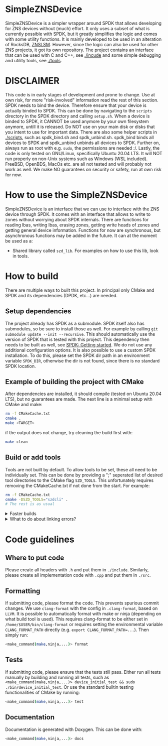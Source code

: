# SimpleZNSDevice
SimpleZNSDevice is a simpler wrapper around SPDK that allows developing for ZNS devices without (much) effort.
It only uses a subset of what is currently possible with SPDK, but it greatly simplifies the logic and comes with some utility functions. It is mainly developed to be used in an alteration of RocksDB, [ZNSLSM](https://github.com/Krien/znslsm). However, since the logic can also be used for other ZNS projects, it got its own repository. The project contains an interface that can be used with C and C++, see [./incude](./include) and some simple debugging and utility tools, see [./tools](tools).

# DISCLAIMER
This code is in early stages of development and prone to change. Use at own risk, for more "risk-involved" information read the rest of this section.
SPDK needs to bind the device. Therefore ensure that your device is actually binded to SPDK. This can be done by navigating to the `scripts` directory in the SPDK directory and calling `setup.sh`. When a device is binded to SPDK, it CANNOT be used anymore by your own filesystem anymore, untill it is released. Do NOT use on your main disk or disks that you intent to use for important data. There are also some helper scripts in [./scripts](scripts), such as spdk_bind.sh and spdk_unbind.sh. spdk_bind binds all devices to SPDK and spdk_unbind unbinds all devices to SPDK. Further on, always run as root with e.g. `sudo`, the permissions are needed :/. Lastly, the code is only tested on GNU/Linux, specifically Ubuntu 20.04 LTS. It will NOT run properly on non-Unix systems such as Windows (WSL included). FreeBSD, OpenBDS, MacOs etc. are all not tested and will probably not work as well. We make NO guarantees on security or safety, run at own risk for now.

# How to use the SimpleZNSDevice
SimpleZNSDevice is an interface that we can use to interface with the ZNS device through SPDK. It comes with an interface that allows to write to zones without worrying about SPDK internals. There are functions for reading lbas, writing lbas, erasing zones, getting write heads of zones and getting general device information. Functions for now are synchronous, but asynchronous functions may be added in the future.
It can at the moment be used as a:
* Shared library called `szd_lib`. For examples on how to use this lib, look in tools.

# How to build
There are multiple ways to built this project.
In principal only CMake and SPDK and its dependencies (DPDK, etc...) are needed.

## Setup dependencies
 The project already has SPDK as a submodule. SPDK itself also has submodules, so be sure to install those as well. For example by calling `git submodule update --init --recursive`. This should automatically use the version of SPDK that is tested with this project. This dependency then needs to be built as well, see [SPDK: Getting started](https://spdk.io/doc/getting_started.html). We do not use any additional configuration options. It is also possible to use a custom SPDK installation. To do this,  please set the SPDK dir path in an environment variable `SPDK_DIR`, otherwise the dir is not found, since there is no standard SPDK location.

## Example of building the project with CMake
After dependencies are installed, it should compile (tested on Ubuntu 20.04 LTS), but no guarantees are made. The next line is a minimal setup with CMake and make:
```bash
rm -f CMakeCache.txt
cmake .
make <TARGET>
```
if the output does not change, try cleaning the build first with:
```bash
make clean
```
## Build or add tools
Tools are not built by default. To allow tools to be set, these all need to be individually set. 
This can be done by providing a ";" seperated list of desired tool directories to the CMake flag `SZD_TOOLS`. This unfortunately requires removing the CMakeCache.txt if not done from the start. For example:
```bash
rm -f CMakeCache.txt
cmake -DSZD_TOOLS="szdcli" .
# The rest is as usual
```

<details>
  <summary>Faster builds</summary>
  
Builds can be slow, especially on old laptops or behind a VM. Therefore, we use some tricks ourself to speed up compilation, which might aid in your development as well. To further speed up compilation, we advise to use alternative build tools such as `Ninja` instead of plain old `Makefiles` and to use faster linkers such as [`mold`](https://github.com/rui314/mold) (other linkers such as GNU Gold and LDD might work as well at an increased speed, but not tested). For example:
```bash
# Remove old build artifacts first if changing build tools.
rm -f CMakeCache.txt
# Make cmake use another build tool with -G.
cmake -j$(nproc) -GNinja .
# cleaning (to force rebuilding).
mold -run ninja build.ninja clean
# Actual build, generally only this command needs to be run incrementally during development.
mold -run ninja build.ninja <TARGET>
```
</details>

<details>
    <summary> What to do about linking errors? </summary>

It is possible that even after the code is compiled without errors, the applications that use this project do not run and complain about missing SPDK libraries. This is at least true for our setup on Qemu.
This has to do with the "LD_LIBRARY_PATH" not always properly transferring when using sudo. Mold as a linker automatically solved this issue, otherwise the following might work (at your own risk):
```bash
export LD_LIBRARY_PATH="LD_LIBRARY_PATH:/<installation_directory_of_spdk>/spdk/dpdk/build/lib"
alias sudo='sudo PATH="$PATH" HOME="$HOME" LD_LIBRARY_PATH="$LD_LIBRARY_PATH"'
```
</details>

# Code guidelines
## Where to put code
Please create all headers with `.h` and put them in `./include`. Similarly, please create all implementation code with `.cpp` and put them in `./src`.
## Formatting
If submitting code, please format the code. This prevents spurious commit changes. We use `clang-format` with the config in `.clang-format`, based on `LLVM`. It is possible to automatically format with make or ninja (depending on what build tool is used). This requires clang-format to be either set in `/home/$USER/bin/clang-format` or requires setting the environmental variable `CLANG_FORMAT_PATH` directly (e.g. `export CLANG_FORMAT_PATH=...`). Then simply run:
```bash
<make_command(make,ninja,...)> format
```
## Tests
If submitting code, please ensure that the tests still pass. Either run all tests manually by building and running all tests, such as `<make_command(make,ninja,...)> device_initial_test && sudo ./bin/device_initial_test`. Or use the standard builtin testing functionalities of CMake by running:
```bash
<make_command(make,ninja,...)> test
```
## Documentation
Documentation is generated with Doxygen. This can be done with:
```bash
<make_command(make,ninja,...)> docs
```
